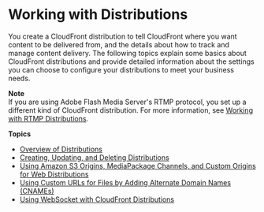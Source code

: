# Working with Distributions<a name="distribution-working-with"></a>

You create a CloudFront distribution to tell CloudFront where you want content to be delivered from, and the details about how to track and manage content delivery\. The following topics explain some basics about CloudFront distributions and provide detailed information about the settings you can choose to configure your distributions to meet your business needs\.

**Note**  
If you are using Adobe Flash Media Server's RTMP protocol, you set up a different kind of CloudFront distribution\. For more information, see [Working with RTMP Distributions](distribution-rtmp.md)\.

**Topics**
+ [Overview of Distributions](distribution-overview.md)
+ [Creating, Updating, and Deleting Distributions](distribution-create-delete.md)
+ [Using Amazon S3 Origins, MediaPackage Channels, and Custom Origins for Web Distributions](DownloadDistS3AndCustomOrigins.md)
+ [Using Custom URLs for Files by Adding Alternate Domain Names \(CNAMEs\)](CNAMEs.md)
+ [Using WebSocket with CloudFront Distributions](distribution-working-with.websockets.md)